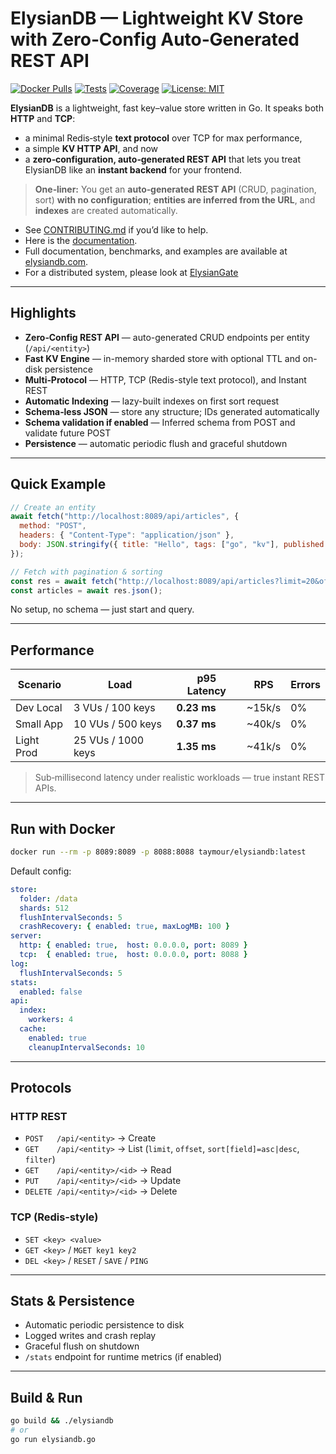 # ElysianDB — Lightweight KV Store with **Zero‑Config Auto‑Generated REST API**

[![Docker Pulls](https://img.shields.io/docker/pulls/taymour/elysiandb.svg)](https://hub.docker.com/r/taymour/elysiandb)
[![Tests](https://img.shields.io/github/actions/workflow/status/taymour/elysiandb/ci.yaml?branch=main&label=tests)](https://github.com/taymour/elysiandb/actions/workflows/ci.yaml)
[![Coverage](https://codecov.io/gh/elysiandb/elysiandb/branch/main/graph/badge.svg)](https://codecov.io/gh/taymour/elysiandb)
[![License: MIT](https://img.shields.io/badge/License-MIT-yellow.svg)](LICENSE)

**ElysianDB** is a lightweight, fast key–value store written in Go. It speaks both **HTTP** and **TCP**:

* a minimal Redis‑style **text protocol** over TCP for max performance,
* a simple **KV HTTP API**, and now
* a **zero‑configuration, auto‑generated REST API** that lets you treat ElysianDB like an **instant backend** for your frontend.

> **One‑liner:** You get an **auto‑generated REST API** (CRUD, pagination, sort) **with no configuration**; **entities are inferred from the URL**, and **indexes** are created automatically.

* See [CONTRIBUTING.md](CONTRIBUTING.md) if you’d like to help.
* Here is the [documentation](https://github.com/elysiandb/elysiandb/blob/main/docs/index.md).
* Full documentation, benchmarks, and examples are available at [elysiandb.com](https://elysiandb.com).
* For a distributed system, please look at [ElysianGate](https://github.com/elysiandb/elysian-gate)

---

## Highlights

* **Zero‑Config REST API** — auto-generated CRUD endpoints per entity (`/api/<entity>`)
* **Fast KV Engine** — in-memory sharded store with optional TTL and on-disk persistence
* **Multi‑Protocol** — HTTP, TCP (Redis-style text protocol), and Instant REST
* **Automatic Indexing** — lazy-built indexes on first sort request
* **Schema‑less JSON** — store any structure; IDs generated automatically
* **Schema validation if enabled** — Inferred schema from POST and validate future POST
* **Persistence** — automatic periodic flush and graceful shutdown

---

## Quick Example

```js
// Create an entity
await fetch("http://localhost:8089/api/articles", {
  method: "POST",
  headers: { "Content-Type": "application/json" },
  body: JSON.stringify({ title: "Hello", tags: ["go", "kv"], published: true }),
});

// Fetch with pagination & sorting
const res = await fetch("http://localhost:8089/api/articles?limit=20&offset=0&sort[title]=asc");
const articles = await res.json();
```

No setup, no schema — just start and query.

---

## Performance

| Scenario   | Load               | p95 Latency | RPS    | Errors |
| ---------- | ------------------ | ----------- | ------ | ------ |
| Dev Local  | 3 VUs / 100 keys   | **0.23 ms** | ~15k/s | 0%     |
| Small App  | 10 VUs / 500 keys  | **0.37 ms** | ~40k/s | 0%     |
| Light Prod | 25 VUs / 1000 keys | **1.35 ms** | ~41k/s | 0%     |

> Sub‑millisecond latency under realistic workloads — true instant REST APIs.

---

## Run with Docker

```bash
docker run --rm -p 8089:8089 -p 8088:8088 taymour/elysiandb:latest
```

Default config:

```yaml
store:
  folder: /data
  shards: 512
  flushIntervalSeconds: 5
  crashRecovery: { enabled: true, maxLogMB: 100 }
server:
  http: { enabled: true,  host: 0.0.0.0, port: 8089 }
  tcp:  { enabled: true,  host: 0.0.0.0, port: 8088 }
log:
  flushIntervalSeconds: 5
stats:
  enabled: false
api:
  index:
    workers: 4
  cache:
    enabled: true
    cleanupIntervalSeconds: 10

```

---

## Protocols

### HTTP REST

* `POST   /api/<entity>` → Create
* `GET    /api/<entity>` → List (`limit`, `offset`, `sort[field]=asc|desc`, `filter`)
* `GET    /api/<entity>/<id>` → Read
* `PUT    /api/<entity>/<id>` → Update
* `DELETE /api/<entity>/<id>` → Delete

### TCP (Redis‑style)

* `SET <key> <value>`
* `GET <key>` / `MGET key1 key2`
* `DEL <key>` / `RESET` / `SAVE` / `PING`

---

## Stats & Persistence

* Automatic periodic persistence to disk
* Logged writes and crash replay
* Graceful flush on shutdown
* `/stats` endpoint for runtime metrics (if enabled)

---

## Build & Run

```bash
go build && ./elysiandb
# or
go run elysiandb.go
```
